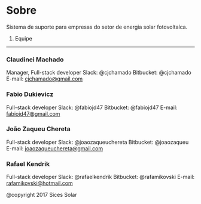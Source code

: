 Sobre
=====

Sistema de suporte para empresas do setor de energia solar fotovoltaíca.


1. Equipe
---------

### Claudinei Machado
Manager, Full-stack developer
Slack: @cjchamado
Bitbucket: @cjchamado
E-mail: cjchamado@gmail.com


### Fabio Dukievicz
Full-stack developer
Slack: @fabiojd47
Bitbucket: @fabiojd47
E-mail: fabiojd47@gmail.com


### João Zaqueu Chereta
Full-stack developer
Slack: @joaozaqueuchereta
Bitbucket: @joaozaqueu
E-mail: joaozaqueuchereta@gmail.com


### Rafael Kendrik
Full-stack developer
Slack: @rafaelkendrik
Bitbucket: @rafamikovski
E-mail: rafamikovski@hotmail.com



@copyright 2017
Sices Solar
